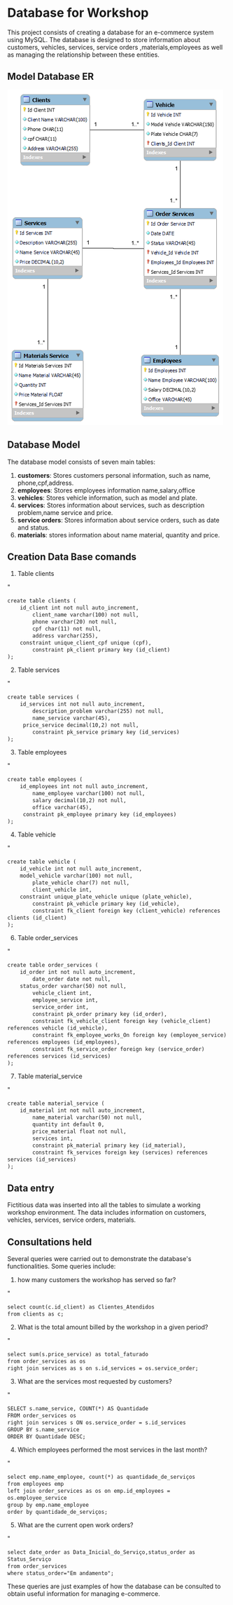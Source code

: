 # Database for Workshop

This project consists of creating a database for an e-commerce system using MySQL. The database is designed to store information about customers, vehicles, services, service orders
,materials,employees as well as managing the relationship between these entities.

## Model Database ER
<img src="workshop.png" alt="relational database schema">

## Database Model
The database model consists of seven main tables:

1. **customers**: Stores customers personal information, such as name, phone,cpf,address.
2. **employees**: Stores employees information name,salary,office
3. **vehicles**: Stores vehicle information, such as model and plate.
4. **services**: Stores information about services, such as description problem,name service and price.
5. **service orders**: Stores information about service orders, such as date and status.
6. **materials**: stores information about name material, quantity and price.

## Creation Data Base comands

1. Table clients
   
"
	
	create table clients (
		id_client int not null auto_increment,
	    	client_name varchar(100) not null,
	    	phone varchar(20) not null,
	    	cpf char(11) not null,
	    	address varchar(255),
	   	constraint unique_client_cpf unique (cpf),
	    	constraint pk_client primary key (id_client)
	);
 
2. Table services

"

	create table services (
		id_services int not null auto_increment,
	    	description_problem varchar(255) not null,
	    	name_service varchar(45),
	   	 price_service decimal(10,2) not null,
	    	constraint pk_service primary key (id_services)
	);
3. Table employees

"

	create table employees (
		id_employees int not null auto_increment,
	    	name_employee varchar(100) not null,
	    	salary decimal(10,2) not null,
	    	office varchar(45),
	   	 constraint pk_employee primary key (id_employees)
	);
4. Table vehicle

" 

	create table vehicle (
		id_vehicle int not null auto_increment,
	   	model_vehicle varchar(100) not null,
	    	plate_vehicle char(7) not null,
	    	client_vehicle int,
	   	constraint unique_plate_vehicle unique (plate_vehicle),
	    	constraint pk_vehicle primary key (id_vehicle),
	    	constraint fk_client foreign key (client_vehicle) references clients (id_client)
	);
	
6. Table order_services

"

	create table order_services (
		id_order int not null auto_increment,
	    	date_order date not null,
	   	status_order varchar(50) not null,
	    	vehicle_client int,
	    	employee_service int,
	    	service_order int,
	    	constraint pk_order primary key (id_order),
	    	constraint fk_vehicle_client foreign key (vehicle_client) references vehicle (id_vehicle),
	    	constraint fk_employee_works_On foreign key (employee_service) references employees (id_employees),
	    	constraint fk_service_order foreign key (service_order) references services (id_services)
	);	
 
7. Table material_service

"

 	create table material_service (
		id_material int not null auto_increment,
	    	name_material varchar(50) not null,
	    	quantity int default 0,
	    	price_material float not null,
	    	services int,
	    	constraint pk_material primary key (id_material),
	    	constraint fk_services foreign key (services) references services (id_services)
	);
 
## Data entry

Fictitious data was inserted into all the tables to simulate a working workshop environment. The data includes information on customers, vehicles, services, service orders, materials.

## Consultations held

Several queries were carried out to demonstrate the database's functionalities. Some queries include:

1.  how many customers the workshop has served so far?

"	

	select count(c.id_client) as Clientes_Atendidos
 	from clients as c;	
 

2. What is the total amount billed by the workshop in a given period?


"

	select sum(s.price_service) as total_faturado
	from order_services as os
	right join services as s on s.id_services = os.service_order;	


3. What are the services most requested by customers?

"

	SELECT s.name_service, COUNT(*) AS Quantidade
	FROM order_services os
	right join services s ON os.service_order = s.id_services
	GROUP BY s.name_service
	ORDER BY Quantidade DESC;	
 
4. Which employees performed the most services in the last month?

"
	
	select emp.name_employee, count(*) as quantidade_de_serviços
	from employees emp
	left join order_services as os on emp.id_employees = os.employee_service
	group by emp.name_employee
	order by quantidade_de_serviços;
 
5. What are the current open work orders?

"

	select date_order as Data_Inicial_do_Serviço,status_order as Status_Serviço
	from order_services
	where status_order="Em andamento";

These queries are just examples of how the database can be consulted to obtain useful information for managing e-commerce.



